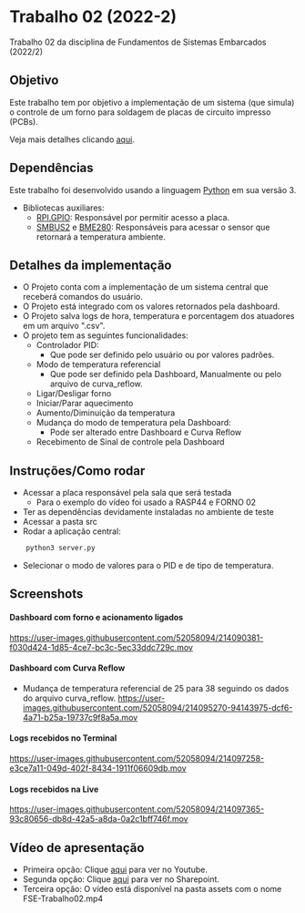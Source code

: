 # Trabalho 02 (2022-2)
Trabalho 02 da disciplina de Fundamentos de Sistemas Embarcados (2022/2)

## Objetivo
Este trabalho tem por objetivo a implementação de um sistema (que simula) o controle de um forno para soldagem de placas de circuito impresso (PCBs).

Veja mais detalhes clicando [aqui](https://gitlab.com/fse_fga/trabalhos-2022_2/trabalho-2-2022-2).

## Dependências
Este trabalho foi desenvolvido usando a linguagem [Python](https://www.python.org/downloads/) em sua versão 3.
- Bibliotecas auxiliares:
    - [RPI.GPIO](https://pypi.org/project/RPi.GPIO/): Responsável por permitir acesso a placa.
    - [SMBUS2](https://pypi.org/project/smbus2/) e [BME280](https://pypi.org/project/bme280/): Responsáveis para acessar o sensor que retornará a temperatura ambiente.

## Detalhes da implementação
- O Projeto conta com a implementação de um sistema central que receberá comandos do usuário. 
- O Projeto está integrado com os valores retornados pela dashboard.
- O Projeto salva logs de hora, temperatura e porcentagem dos atuadores em um arquivo ".csv".
- O projeto tem as seguintes funcionalidades:
    - Controlador PID:
        * Que pode ser definido pelo usuário ou por valores padrões.
    - Modo de temperatura referencial
        * Que pode ser definido pela Dashboard, Manualmente ou pelo arquivo de curva_reflow. 
    - Ligar/Desligar forno
    - Iniciar/Parar aquecimento
    - Aumento/Diminuição da temperatura
    - Mudança do modo de temperatura pela Dashboard: 
        * Pode ser alterado entre Dashboard e Curva Reflow
    - Recebimento de Sinal de controle pela Dashboard

## Instruções/Como rodar 
- Acessar a placa responsável pela sala que será testada
    -   Para o exemplo do vídeo foi usado a RASP44 e FORNO 02
- Ter as dependências devidamente instaladas no ambiente de teste
- Acessar a pasta src
- Rodar a aplicação central:
```bash
    python3 server.py
```
- Selecionar o modo de valores para o PID e de tipo de temperatura. 

## Screenshots 
#### Dashboard com forno e acionamento ligados
https://user-images.githubusercontent.com/52058094/214090381-f030d424-1d85-4ce7-bc3c-5ec33ddc729c.mov

#### Dashboard com Curva Reflow
 - Mudança de temperatura referencial de 25 para 38 seguindo os dados do arquivo curva_reflow.
https://user-images.githubusercontent.com/52058094/214095270-94143975-dcf6-4a71-b25a-19737c9f8a5a.mov

#### Logs recebidos no Terminal
https://user-images.githubusercontent.com/52058094/214097258-e3ce7a11-049d-402f-8434-1911f06609db.mov

#### Logs recebidos na Live
https://user-images.githubusercontent.com/52058094/214097365-93c80656-db8d-42a5-a8da-0a2c1bff746f.mov

## Vídeo de apresentação
- Primeira opção: Clique [aqui](youtube.com/watch?v=0YSraFGeBVg) para ver no Youtube.
- Segunda opção: Clique [aqui](https://unbbr.sharepoint.com/sites/MinhasGravaes431/_layouts/15/stream.aspx?id=%2Fsites%2FMinhasGravaes431%2FDocumentos%20Compartilhados%2FGeneral%2FRecordings%2FTrabalho%2002%20%2D%20FSE%2D20230123%5F121931%2DMeeting%20Recording%2Emp4) para ver no Sharepoint.
- Terceira opção: O vídeo está disponível na pasta assets com o nome FSE-Trabalho02.mp4
